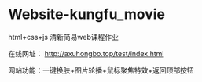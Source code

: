 # Website-kungfu_movie
html+css+js 清新简易web课程作业

在线网址：
http://axuhongbo.top/test/index.html

网站功能：一键换肤+图片轮播+鼠标聚焦特效+返回顶部按钮
